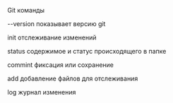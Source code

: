 Git команды

--version показывает версию git

init отслеживание изменений

status содержимое и статус происходящего в папке

commint фиксация или сохранение

add добавление файлов для отслеживания

log журнал изменения

